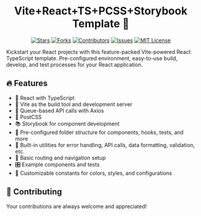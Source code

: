 <h1 align="center">Vite+React+TS+PCSS+Storybook Template 🚀</h1>
<div align="center">

[![Stars](https://img.shields.io/github/stars/olegkron/vite-ts-react-template.svg?style=social)](https://github.com/olegkron/vite-ts-react-template/stargazers) [![Forks](https://img.shields.io/github/forks/olegkron/vite-ts-react-template.svg?style=social)](https://github.com/username/repo/network/members) [![Contributors](https://img.shields.io/github/contributors/olegkron/vite-ts-react-template.svg)](https://github.com/olegkron/vite-ts-react-template/graphs/contributors) [![Issues](https://img.shields.io/github/issues/olegkron/vite-ts-react-template.svg)](https://github.com/olegkron/vite-ts-react-template/issues) [![MIT License](https://img.shields.io/github/license/olegkron/vite-ts-react-template.svg)](https://github.com/olegkron/vite-ts-react-template/blob/main/LICENSE)

</div>
Kickstart your React projects with this feature-packed Vite-powered React TypeScript template.
Pre-configured environment, easy-to-use build, develop, and test processes for your React application.

## 🔥 Features

- 🔷 React with TypeScript
- 🚀 Vite as the build tool and development server
- 🔄 Queue-based API calls with Axios
- 🎨 PostCSS
- 📚 Storybook for component development
- 📂 Pre-configured folder structure for components, hooks, tests, and more
- 🔧 Built-in utilities for error handling, API calls, data formatting, validation, etc.
- 🚦 Basic routing and navigation setup
- 🎛️ Example components and tests
- 🌈 Customizable constants for colors, styles, and configurations

## 🙌 Contributing

Your contributions are always welcome and appreciated!
